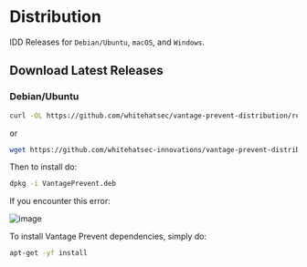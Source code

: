# Distribution
IDD Releases for `Debian/Ubuntu`, `macOS`, and `Windows`.

## Download Latest Releases

### Debian/Ubuntu

```bash
curl -OL https://github.com/whitehatsec/vantage-prevent-distribution/releases/latest/download/VantagePrevent.deb
```
or

```bash
wget https://github.com/whitehatsec-innovations/vantage-prevent-distribution/releases/latest/download/VantagePrevent.deb
```
Then to install do:
```bash
dpkg -i VantagePrevent.deb
```
If you encounter this error:

![image](https://user-images.githubusercontent.com/67141508/128387651-e234c7ca-f8b0-42fb-a319-328236148109.png)

To install Vantage Prevent dependencies, simply do:
```bash
apt-get -yf install
```

